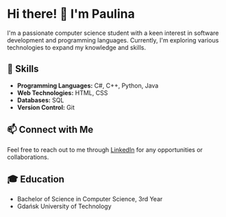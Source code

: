 # Hi there! 👋 I'm Paulina

I'm a passionate computer science student with a keen interest in software development and programming languages. Currently, I'm exploring various technologies to expand my knowledge and skills.

## 🚀 Skills
- **Programming Languages:** C#, C++, Python, Java
- **Web Technologies:** HTML, CSS
- **Databases:** SQL
- **Version Control:** Git

## 📫 Connect with Me
Feel free to reach out to me through [LinkedIn](www.linkedin.com/in/paulina-machcińska-4a14b3269) for any opportunities or collaborations.

## 🎓 Education
- Bachelor of Science in Computer Science, 3rd Year
- Gdańsk University of Technology


